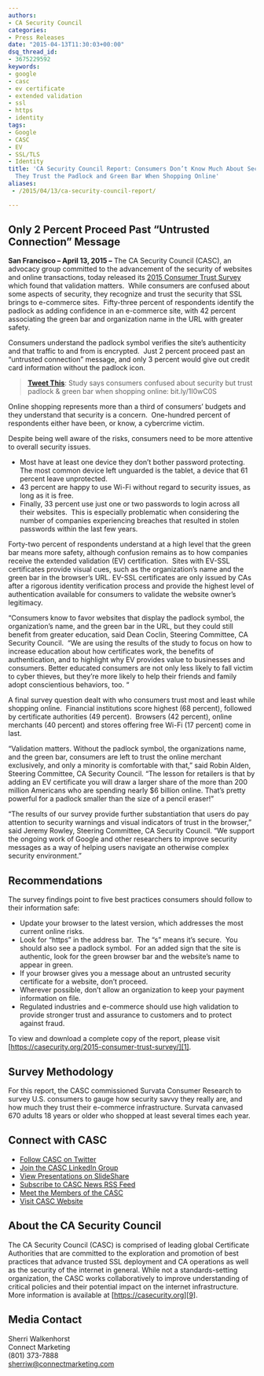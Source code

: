 ```yaml
---
authors:
- CA Security Council
categories:
- Press Releases
date: "2015-04-13T11:30:03+00:00"
dsq_thread_id:
- 3675229592
keywords:
- google
- casc
- ev certificate
- extended validation
- ssl
- https
- identity
tags:
- Google
- CASC
- EV
- SSL/TLS
- Identity
title: 'CA Security Council Report: Consumers Don’t Know Much About Security,  But
  They Trust the Padlock and Green Bar When Shopping Online'
aliases:
 - /2015/04/13/ca-security-council-report/

---
```


##  Only 2 Percent Proceed Past “Untrusted Connection” Message

**San Francisco – April 13, 2015 –** The CA Security Council (CASC), an advocacy group committed to the advancement of the security of websites and online transactions, today released its [2015 Consumer Trust Survey][1] which found that validation matters.  While consumers are confused about some aspects of security, they recognize and trust the security that SSL brings to e-commerce sites.  Fifty-three percent of respondents identify the padlock as adding confidence in an e-commerce site, with 42 percent associating the green bar and organization name in the URL with greater safety.

Consumers understand the padlock symbol verifies the site’s authenticity and that traffic to and from is encrypted.  Just 2 percent proceed past an “untrusted connection” message, and only 3 percent would give out credit card information without the padlock icon.

> **[Tweet This][2]**: Study says consumers confused about security but trust padlock & green bar when shopping online: bit.ly/1I0wC0S

Online shopping represents more than a third of consumers’ budgets and they understand that security is a concern.  One-hundred percent of respondents either have been, or know, a cybercrime victim.

Despite being well aware of the risks, consumers need to be more attentive to overall security issues.

  * Most have at least one device they don’t bother password protecting.  The most common device left unguarded is the tablet, a device that 61 percent leave unprotected.
  * 43 percent are happy to use Wi-Fi without regard to security issues, as long as it is free.
  * Finally, 33 percent use just one or two passwords to login across all their websites.  This is especially problematic when considering the number of companies experiencing breaches that resulted in stolen passwords within the last few years.

Forty-two percent of respondents understand at a high level that the green bar means more safety, although confusion remains as to how companies receive the extended validation (EV) certification.  Sites with EV-SSL certificates provide visual cues, such as the organization’s name and the green bar in the browser’s URL. EV-SSL certificates are only issued by CAs after a rigorous identity verification process and provide the highest level of authentication available for consumers to validate the website owner’s legitimacy.  

“Consumers know to favor websites that display the padlock symbol, the organization’s name, and the green bar in the URL, but they could still benefit from greater education, said Dean Coclin, Steering Committee, CA Security Council.  “We are using the results of the study to focus on how to increase education about how certificates work, the benefits of authentication, and to highlight why EV provides value to businesses and consumers. Better educated consumers are not only less likely to fall victim to cyber thieves, but they’re more likely to help their friends and family adopt conscientious behaviors, too. “

A final survey question dealt with who consumers trust most and least while shopping online.  Financial institutions score highest (68 percent), followed by certificate authorities (49 percent).  Browsers (42 percent), online merchants (40 percent) and stores offering free Wi-Fi (17 percent) come in last.

“Validation matters. Without the padlock symbol, the organizations name, and the green bar, consumers are left to trust the online merchant exclusively, and only a minority is comfortable with that,” said Robin Alden, Steering Committee, CA Security Council. “The lesson for retailers is that by adding an EV certificate you will draw a larger share of the more than 200 million Americans who are spending nearly $6 billion online. That’s pretty powerful for a padlock smaller than the size of a pencil eraser!”

“The results of our survey provide further substantiation that users do pay attention to security warnings and visual indicators of trust in the browser,” said Jeremy Rowley, Steering Committee, CA Security Council. “We support the ongoing work of Google and other researchers to improve security messages as a way of helping users navigate an otherwise complex security environment.”

## Recommendations

The survey findings point to five best practices consumers should follow to their information safe:

  * Update your browser to the latest version, which addresses the most current online risks.
  * Look for “https” in the address bar.  The “s” means it’s secure.  You should also see a padlock symbol.  For an added sign that the site is authentic, look for the green browser bar and the website’s name to appear in green.
  * If your browser gives you a message about an untrusted security certificate for a website, don’t proceed.
  * Wherever possible, don’t allow an organization to keep your payment information on file.
  * Regulated industries and e-commerce should use high validation to provide stronger trust and assurance to customers and to protect against fraud.

To view and download a complete copy of the report, please visit [https://casecurity.org/2015-consumer-trust-survey/][1].

## Survey Methodology

For this report, the CASC commissioned Survata Consumer Research to survey U.S. consumers to gauge how security savvy they really are, and how much they trust their e-commerce infrastructure. Survata canvased 670 adults 18 years or older who shopped at least several times each year.

## Connect with CASC

  * [Follow CASC on Twitter][3]
  * [Join the CASC LinkedIn Group][4]
  * [View Presentations on SlideShare][5]
  * [Subscribe to CASC News RSS Feed][6]
  * [Meet the Members of the CASC][7]
  * [Visit CASC Website][8]

## About the CA Security Council

The CA Security Council (CASC) is comprised of leading global Certificate Authorities that are committed to the exploration and promotion of best practices that advance trusted SSL deployment and CA operations as well as the security of the internet in general. While not a standards-setting organization, the CASC works collaboratively to improve understanding of critical policies and their potential impact on the internet infrastructure. More information is available at [https://casecurity.org][9].

## Media Contact

Sherri Walkenhorst  
Connect Marketing  
(801) 373-7888  
<sherriw@connectmarketing.com>


[1]: http://bit.ly/1I0wC0S
[2]: http://twitter.com/intent/tweet?text=Study+says+consumers+confused+about+security+but+trust+padlock+%26+green+bar+when+shopping+online:+bit.ly/1I0wC0S
[3]: http://bit.ly/X3x9XB
[4]: http://linkd.in/VSTWdR
[5]: http://slidesha.re/Ye2dFf
[6]: http://bit.ly/XE3xRS
[7]: http://bit.ly/YXYhcP
[8]: http://bit.ly/VQCIZc
[9]: https://casecurity.org/

